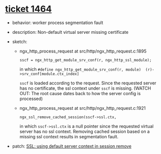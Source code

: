 # [ticket 1464](https://trac.nginx.org/nginx/ticket/1464)
- behavior: worker process segmentation fault
- description: Non-default virtual server missing certificate
- sketch:
  - ngx_http_process_request at src/http/ngx_http_request.c:1895

    `sscf = ngx_http_get_module_srv_conf(r, ngx_http_ssl_module);`
    
    in which `#define ngx_http_get_module_srv_conf(r, module)  (r)->srv_conf[module.ctx_index]`
    
    `sscf` is loaded according to the request. Since the requested server has no certificate, the ssl context under `sscf` is missing. (WATCH OUT: The root cause dates back to how the server config is processed)

  - ngx_http_process_request at src/http/ngx_http_request.c:1921

    `ngx_ssl_remove_cached_session(sscf->ssl.ctx,`

    in which `sscf->ssl.ctx` is a null pointer since the requested virtual server has no ssl context. Removing cached session based on a missing ssl context results in segmentation fault.
    
- patch: [SSL: using default server context in session remove](https://trac.nginx.org/nginx/changeset/9d14931cec8c21d248860dacd5ba0bbf325a00a9/nginx)
